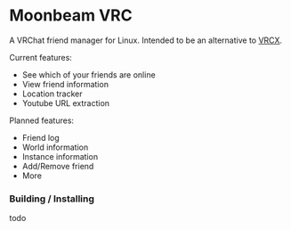 
# Moonbeam VRC

A VRChat friend manager for Linux. Intended to be an alternative to [VRCX](https://github.com/vrcx-team/VRCX).

Current features:

 - See which of your friends are online
 - View friend information
 - Location tracker
 - Youtube URL extraction

Planned features:

 - Friend log
 - World information
 - Instance information
 - Add/Remove friend
 - More

### Building / Installing

todo


